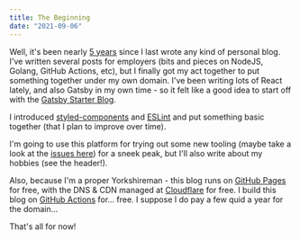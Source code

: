 ```yaml
---
title: The Beginning
date: "2021-09-06"
---
```


Well, it's been nearly [5 years](https://adrianlucathomas.blogspot.com/) since I last wrote any kind of personal blog. I've written several posts for employers (bits and pieces on NodeJS, Golang, GitHub Actions, etc), but I finally got my act together to put something together under my own domain. I've been writing lots of React lately, and also Gatsby in my own time - so it felt like a good idea to start off with the [Gatsby Starter Blog](https://gatsbystarterblogsource.gatsbyjs.io/).

I introduced [styled-components](https://styled-components.com/) and [ESLint](https://eslint.org/) and put something basic together (that I plan to improve over time).

I'm going to use this platform for trying out some new tooling (maybe take a look at the [issues here](https://github.com/AdrianLThomas/AdrianLThomas.github.io/issues)) for a sneek peak, but I'll also write about my hobbies (see the header!).

Also, because I'm a proper Yorkshireman - this blog runs on [GitHub Pages](https://pages.github.com/) for free, with the DNS & CDN managed at [Cloudflare](https://www.cloudflare.com/) for free. I build this blog on [GitHub Actions](https://github.com/features/actions) for... free. I suppose I do pay a few quid a year for the domain...

That's all for now!